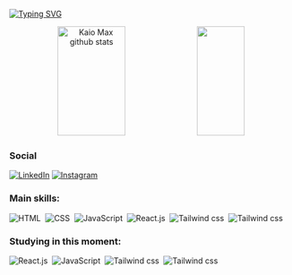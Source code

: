 
[![Typing SVG](https://readme-typing-svg.herokuapp.com/?color=32CD32&size=35&center=true&vCenter=true&width=1000&lines=HELLO,+My+name+is+Kaio+Max;I'm+22+years+old;I'm+from+Brazil;I+Graduated+information+systems;Be+Welcome!+:%29)](https://git.io/typing-svg)

<div align="center">  
  <img width="49%" height="195px" src="https://github-readme-stats.vercel.app/api?username=kaiomaxlira&show_icons=true&theme=transparent&hide_border=true&title_color=32CD32&icon_color=00FF00&text_color=006400&bg_color=0d1117" alt="Kaio Max github stats" /> 
  <img width="41%" height="195px" src="https://github-readme-stats.vercel.app/api/top-langs/?username=kaiomaxlira&layout=compact&hide_border=true&title_color=32CD32&text_color=006400&bg_color=0d1117" />
</div>


### Social
[![LinkedIn](https://img.shields.io/badge/LinkedIn-0D1117?style=for-the-badge&logo=linkedin&logoColor=blue)](https://www.linkedin.com/in/kaio-max-16b33a187/)
[![Instagram](https://img.shields.io/badge/Instagram-0D1117?style=for-the-badge&logo=instagram&logoColor=red)](https://www.instagram.com/kaiomaxl.p/?hl=pt-br)

 ### Main skills:
![HTML](https://img.shields.io/badge/-html-0D1117?style=for-the-badge&logo=HTML5&labelColor=0D1117)&nbsp;
![CSS](https://img.shields.io/badge/-CSS-0D1117?style=for-the-badge&logo=CSS3&logoColor=1572B6&labelColor=0D1117)&nbsp;
![JavaScript](https://img.shields.io/badge/-JavaScript-0D1117?style=for-the-badge&logo=javascript&labelColor=0D1117)&nbsp;
![React.js](https://img.shields.io/badge/-React.js-0D1117?style=for-the-badge&logo=react&labelColor=0D1117)&nbsp;
![Tailwind css](https://img.shields.io/badge/Tailwind_CSS-0D1117?style=for-the-badge&logo=tailwind-css&logoColor=#00ffff)&nbsp;
![Tailwind css](https://img.shields.io/badge/Next.js-0D1117.svg?style=for-the-badge&logo=nextdotjs&logoColor=white)&nbsp;

### Studying in this moment:
![React.js](https://img.shields.io/badge/-React.js-0D1117?style=for-the-badge&logo=react&labelColor=0D1117)&nbsp;
![JavaScript](https://img.shields.io/badge/-JavaScript-0D1117?style=for-the-badge&logo=javascript&labelColor=0D1117)&nbsp;
![Tailwind css](https://img.shields.io/badge/Tailwind_CSS-0D1117?style=for-the-badge&logo=tailwind-css&logoColor=#00ffff)&nbsp;
![Tailwind css](https://img.shields.io/badge/Next.js-0D1117.svg?style=for-the-badge&logo=nextdotjs&logoColor=white)&nbsp;
